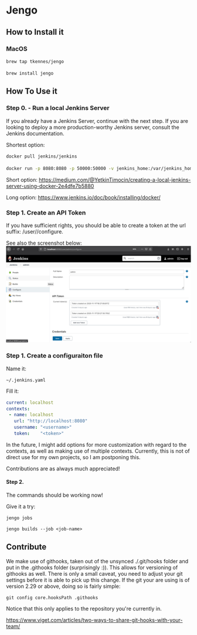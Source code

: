 # Jengo
## How to Install it
### MacOS
```
brew tap tkennes/jengo

brew install jengo
```


## How To Use it

### Step 0. - Run a local Jenkins Server
If you already have a Jenkins Server, continue with the next step. If you are looking to deploy a more production-worthy Jenkins server, consult the Jenkins documentation.

Shortest option:

```bash
docker pull jenkins/jenkins

docker run -p 8080:8080 -p 50000:50000 -v jenkins_home:/var/jenkins_home jenkins/jenkins:lts
```

Short option: https://medium.com/@YetkinTimocin/creating-a-local-jenkins-server-using-docker-2e4dfe7b5880


Long option: https://www.jenkins.io/doc/book/installing/docker/

### Step 1. Create an API Token
If you have sufficient rights, you should be able to create a token at the url suffix: /user/<username>/configure.

See also the screenshot below:
<img src="./static/create_token.png">

### Step 1. Create a configuraiton file
Name it: 
```
~/.jenkins.yaml
```
Fill it:
```yaml
current: localhost
contexts: 
 - name: localhost
   url: "http://localhost:8080"
   username: "<username>"
   token:    "<token>"
```

In the future, I might add options for more customization with regard to the contexts, as well as making use of multiple contexts. Currently, this is not of direct use for my own projects, so I am postponing this. 

Contributions are as always much appreciated!

#### Step 2. 
The commands should be working now!

Give it a try:
```
jengo jobs
```

```
jengo builds --job <job-name>
```

## Contribute
We make use of githooks, taken out of the unsynced ./.git/hooks folder and put in the .githooks folder (surprisingly :)). This allows for versioning of githooks as well. There is only a small caveat, you need to adjust your git settings before it is able to pick up this change. If the git your are using is of version 2.29 or above, doing so is fairly simple:
```
git config core.hooksPath .githooks
```

Notice that this only applies to the repository you're currently in.

https://www.viget.com/articles/two-ways-to-share-git-hooks-with-your-team/